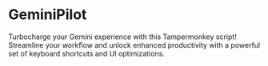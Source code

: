 # GeminiPilot
Turbocharge your Gemini experience with this Tampermonkey script! Streamline your workflow and unlock enhanced productivity with a powerful set of keyboard shortcuts and UI optimizations.
